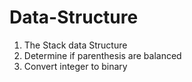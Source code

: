# Data-Structure

1. The Stack data Structure
2. Determine if parenthesis are balanced
3. Convert integer to binary